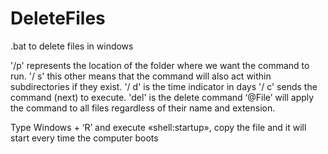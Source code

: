 # DeleteFiles

.bat to delete files in windows

'/p' represents the location of the folder where we want the command to run.
'/ s' this other means that the command will also act within subdirectories if they exist.
'/ d' is the time indicator in days
'/ c' sends the command (next) to execute.
'del' is the delete command
‘@File’ will apply the command to all files regardless of their name and extension.


Type Windows + ‘R’ and execute «shell:startup», copy the file and it will start every time the computer boots
